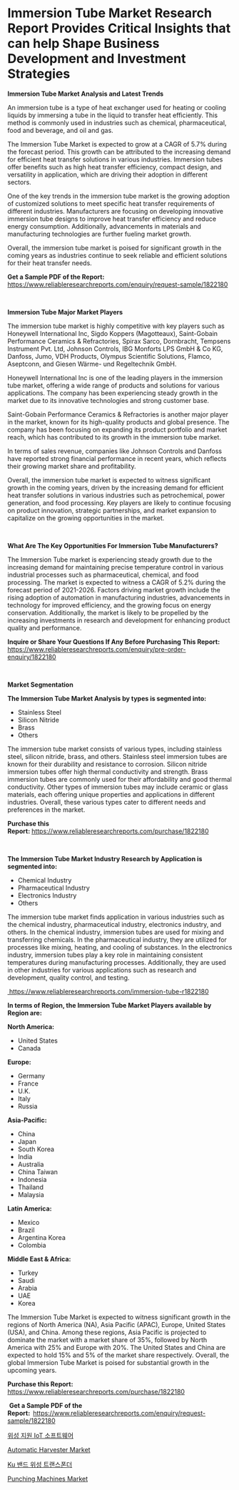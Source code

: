 <p><h1>Immersion Tube Market Research Report Provides Critical Insights that can help Shape Business Development and Investment Strategies</h1></p><p><strong>Immersion Tube Market Analysis and Latest Trends</strong></p>
<p><p>An immersion tube is a type of heat exchanger used for heating or cooling liquids by immersing a tube in the liquid to transfer heat efficiently. This method is commonly used in industries such as chemical, pharmaceutical, food and beverage, and oil and gas.</p><p>The Immersion Tube Market is expected to grow at a CAGR of 5.7% during the forecast period. This growth can be attributed to the increasing demand for efficient heat transfer solutions in various industries. Immersion tubes offer benefits such as high heat transfer efficiency, compact design, and versatility in application, which are driving their adoption in different sectors.</p><p>One of the key trends in the immersion tube market is the growing adoption of customized solutions to meet specific heat transfer requirements of different industries. Manufacturers are focusing on developing innovative immersion tube designs to improve heat transfer efficiency and reduce energy consumption. Additionally, advancements in materials and manufacturing technologies are further fueling market growth.</p><p>Overall, the immersion tube market is poised for significant growth in the coming years as industries continue to seek reliable and efficient solutions for their heat transfer needs.</p></p>
<p><strong>Get a Sample PDF of the Report:&nbsp;</strong> <a href="https://www.reliableresearchreports.com/enquiry/request-sample/1822180">https://www.reliableresearchreports.com/enquiry/request-sample/1822180</a></p>
<p>&nbsp;</p>
<p><strong>Immersion Tube Major Market Players</strong></p>
<p><p>The immersion tube market is highly competitive with key players such as Honeywell International Inc, Sigdo Koppers (Magotteaux), Saint-Gobain Performance Ceramics & Refractories, Spirax Sarco, Dornbracht, Tempsens Instrument Pvt. Ltd, Johnson Controls, IBG Monforts LPS GmbH & Co KG, Danfoss, Jumo, VDH Products, Olympus Scientific Solutions, Flamco, Aseptconn, and Giesen Wärme- und Regeltechnik GmbH.</p><p>Honeywell International Inc is one of the leading players in the immersion tube market, offering a wide range of products and solutions for various applications. The company has been experiencing steady growth in the market due to its innovative technologies and strong customer base.</p><p>Saint-Gobain Performance Ceramics & Refractories is another major player in the market, known for its high-quality products and global presence. The company has been focusing on expanding its product portfolio and market reach, which has contributed to its growth in the immersion tube market.</p><p>In terms of sales revenue, companies like Johnson Controls and Danfoss have reported strong financial performance in recent years, which reflects their growing market share and profitability.</p><p>Overall, the immersion tube market is expected to witness significant growth in the coming years, driven by the increasing demand for efficient heat transfer solutions in various industries such as petrochemical, power generation, and food processing. Key players are likely to continue focusing on product innovation, strategic partnerships, and market expansion to capitalize on the growing opportunities in the market.</p></p>
<p>&nbsp;</p>
<p><strong>What Are The Key Opportunities For Immersion Tube Manufacturers?</strong></p>
<p><p>The Immersion Tube market is experiencing steady growth due to the increasing demand for maintaining precise temperature control in various industrial processes such as pharmaceutical, chemical, and food processing. The market is expected to witness a CAGR of 5.2% during the forecast period of 2021-2026. Factors driving market growth include the rising adoption of automation in manufacturing industries, advancements in technology for improved efficiency, and the growing focus on energy conservation. Additionally, the market is likely to be propelled by the increasing investments in research and development for enhancing product quality and performance.</p></p>
<p><strong>Inquire or Share Your Questions If Any Before Purchasing This Report:</strong> <a href="https://www.reliableresearchreports.com/enquiry/pre-order-enquiry/1822180">https://www.reliableresearchreports.com/enquiry/pre-order-enquiry/1822180</a></p>
<p>&nbsp;</p>
<p><strong>Market Segmentation</strong></p>
<p><strong>The Immersion Tube Market Analysis by types is segmented into:</strong></p>
<p><ul><li>Stainless Steel</li><li>Silicon Nitride</li><li>Brass</li><li>Others</li></ul></p>
<p><p>The immersion tube market consists of various types, including stainless steel, silicon nitride, brass, and others. Stainless steel immersion tubes are known for their durability and resistance to corrosion. Silicon nitride immersion tubes offer high thermal conductivity and strength. Brass immersion tubes are commonly used for their affordability and good thermal conductivity. Other types of immersion tubes may include ceramic or glass materials, each offering unique properties and applications in different industries. Overall, these various types cater to different needs and preferences in the market.</p></p>
<p><strong>Purchase this Report:&nbsp;</strong><a href="https://www.reliableresearchreports.com/purchase/1822180">https://www.reliableresearchreports.com/purchase/1822180</a></p>
<p>&nbsp;</p>
<p><strong>The Immersion Tube Market Industry Research by Application is segmented into:</strong></p>
<p><ul><li>Chemical Industry</li><li>Pharmaceutical Industry</li><li>Electronics Industry</li><li>Others</li></ul></p>
<p><p>The immersion tube market finds application in various industries such as the chemical industry, pharmaceutical industry, electronics industry, and others. In the chemical industry, immersion tubes are used for mixing and transferring chemicals. In the pharmaceutical industry, they are utilized for processes like mixing, heating, and cooling of substances. In the electronics industry, immersion tubes play a key role in maintaining consistent temperatures during manufacturing processes. Additionally, they are used in other industries for various applications such as research and development, quality control, and testing.</p></p>
<p><a href="https://www.reliableresearchreports.com/immersion-tube-r1822180">&nbsp;https://www.reliableresearchreports.com/immersion-tube-r1822180</a></p>
<p><strong>In terms of Region, the Immersion Tube Market Players available by Region are:</strong></p>
<p>
    <p> <strong> North America: </strong>
        <ul>
            <li>United States</li>
            <li>Canada</li>
        </ul>
        </p> 
    <p> <strong> Europe: </strong>
        <ul>
            <li>Germany</li>
            <li>France</li>
            <li>U.K.</li>
            <li>Italy</li>
            <li>Russia</li>
        </ul>
        </p> 
    <p> <strong> Asia-Pacific: </strong>
        <ul>
            <li>China</li>
            <li>Japan</li>
            <li>South Korea</li>
            <li>India</li>
            <li>Australia</li>
            <li>China Taiwan</li>
            <li>Indonesia</li>
            <li>Thailand</li>
            <li>Malaysia</li>
        </ul>
        </p> 
    <p> <strong> Latin America: </strong>
        <ul>
            <li>Mexico</li>
            <li>Brazil</li>
            <li>Argentina Korea</li>
            <li>Colombia</li>
        </ul>
        </p> 
    <p> <strong> Middle East & Africa: </strong>
        <ul>
            <li>Turkey</li>
            <li>Saudi</li>
            <li>Arabia</li>
            <li>UAE</li>
            <li>Korea</li>
        </ul>
    </p>
    </p>
<p><p>The Immersion Tube Market is expected to witness significant growth in the regions of North America (NA), Asia Pacific (APAC), Europe, United States (USA), and China. Among these regions, Asia Pacific is projected to dominate the market with a market share of 35%, followed by North America with 25% and Europe with 20%. The United States and China are expected to hold 15% and 5% of the market share respectively. Overall, the global Immersion Tube Market is poised for substantial growth in the upcoming years.</p></p>
<p><strong>Purchase this Report: </strong><a href="https://www.reliableresearchreports.com/purchase/1822180">https://www.reliableresearchreports.com/purchase/1822180</a></p>
<p>&nbsp;<strong>Get a Sample PDF of the Report:&nbsp;&nbsp;</strong><a href="https://www.reliableresearchreports.com/enquiry/request-sample/1822180">https://www.reliableresearchreports.com/enquiry/request-sample/1822180</a></p>
<p><strong></strong></p>
<p><p><a href="https://github.com/kein8762/Market-Research-Report-List-2/blob/main/1504458166825.md">위성 지원 IoT 소프트웨어</a></p><p><a href="https://github.com/alexcrou8/Market-Research-Report-List-1/blob/main/automatic-harvester-market.md">Automatic Harvester Market</a></p><p><a href="https://github.com/RichardLueilwitz787/Market-Research-Report-List-2/blob/main/3335860166824.md">Ku 밴드 위성 트랜스폰더</a></p><p><a href="https://github.com/Krdamani25/Market-Research-Report-List-1/blob/main/punching-machines-market.md">Punching Machines Market</a></p></p>